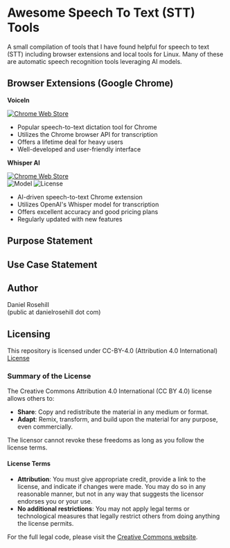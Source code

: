 # Awesome Speech To Text (STT) Tools

 A small compilation of tools that I have found helpful for speech to text (STT) including browser extensions and local tools for Linux. Many of these are automatic speech recognition tools leveraging AI models.

 ## Browser Extensions (Google Chrome)

**VoiceIn**

[![Chrome Web Store](https://img.shields.io/badge/Chrome_Web_Store-Download-brightgreen?logo=google-chrome)](https://chromewebstore.google.com/detail/voice-in-speech-to-text-d/pjnefijmagpd)

- Popular speech-to-text dictation tool for Chrome
- Utilizes the Chrome browser API for transcription
- Offers a lifetime deal for heavy users
- Well-developed and user-friendly interface


**Whisper AI**

[![Chrome Web Store](https://img.shields.io/badge/Chrome_Web_Store-Download-brightgreen?logo=google-chrome)](https://chromewebstore.google.com/detail/whisperai-ai-driven-speec/klhcnkknganbneegjihbcfjoifiomhfn?hl=en)  
![Model](https://img.shields.io/badge/Model-OpenAI_Whisper-blue)
![License](https://img.shields.io/badge/License-Commercial-orange)

- AI-driven speech-to-text Chrome extension
- Utilizes OpenAI's Whisper model for transcription
- Offers excellent accuracy and good pricing plans
- Regularly updated with new features

## Purpose Statement


## Use Case Statement

## Author

Daniel Rosehill  
(public at danielrosehill dot com)

## Licensing

This repository is licensed under CC-BY-4.0 (Attribution 4.0 International) 
[License](https://creativecommons.org/licenses/by/4.0/)

### Summary of the License
The Creative Commons Attribution 4.0 International (CC BY 4.0) license allows others to:
- **Share**: Copy and redistribute the material in any medium or format.
- **Adapt**: Remix, transform, and build upon the material for any purpose, even commercially.

The licensor cannot revoke these freedoms as long as you follow the license terms.

#### License Terms
- **Attribution**: You must give appropriate credit, provide a link to the license, and indicate if changes were made. You may do so in any reasonable manner, but not in any way that suggests the licensor endorses you or your use.
- **No additional restrictions**: You may not apply legal terms or technological measures that legally restrict others from doing anything the license permits.

For the full legal code, please visit the [Creative Commons website](https://creativecommons.org/licenses/by/4.0/legalcode).